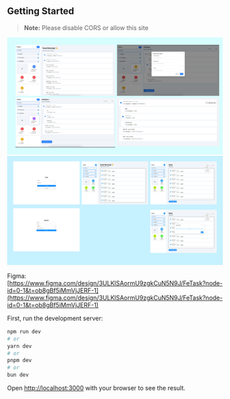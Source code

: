 ## Getting Started

> **Note:** Please disable CORS or allow this site

![Preview](docs/preview.jpg)
![Figma Design](docs/figma.png)

Figma: [https://www.figma.com/design/3ULKlSAormU9zgkCuN5N9J/FeTask?node-id=0-1&t=ob8gBf5iMmVjJERF-1](https://www.figma.com/design/3ULKlSAormU9zgkCuN5N9J/FeTask?node-id=0-1&t=ob8gBf5iMmVjJERF-1)

First, run the development server:

```bash
npm run dev
# or
yarn dev
# or
pnpm dev
# or
bun dev
```

Open [http://localhost:3000](http://localhost:3000) with your browser to see the result.
